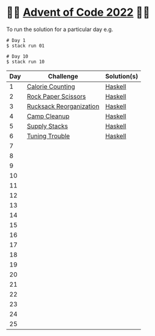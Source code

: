 # :christmas_tree::calendar: [Advent of Code 2022](https://adventofcode.com/2022) :calendar::christmas_tree:

To run the solution for a particular day e.g.
```
# Day 1
$ stack run 01

# Day 10
$ stack run 10
```

Day | Challenge | Solution(s)
--- | --- | ---
1 | [Calorie Counting](https://adventofcode.com/2022/day/1) | [Haskell](https://github.com/rssbrrw/aoc22/blob/main/days/01/Main.hs) |
2 | [Rock Paper Scissors](https://adventofcode.com/2022/day/2)| [Haskell](https://github.com/rssbrrw/aoc22/blob/main/days/02/Main.hs) |
3 | [Rucksack Reorganization](https://adventofcode.com/2022/day/3)| [Haskell](https://github.com/rssbrrw/aoc22/blob/main/days/03/Main.hs) |
4 | [Camp Cleanup](https://adventofcode.com/2022/day/4)| [Haskell](https://github.com/rssbrrw/aoc22/blob/main/days/04/Main.hs) |
5 | [Supply Stacks](https://adventofcode.com/2022/day/5)| [Haskell](https://github.com/rssbrrw/aoc22/blob/main/days/05/Main.hs) |
6 | [Tuning Trouble](https://adventofcode.com/2022/day/6)| [Haskell](https://github.com/rssbrrw/aoc22/blob/main/days/06/Main.hs) |
7 | | |
8 | | |
9 | | |
10 | | |
11 | | |
12 | | |
13 | | |
14 | | |
15 | | |
16 | | |
17 | | |
18 | | |
19 | | |
20 | | |
21 | | |
22 | | |
23 | | |
24 | | |
25 | | |
